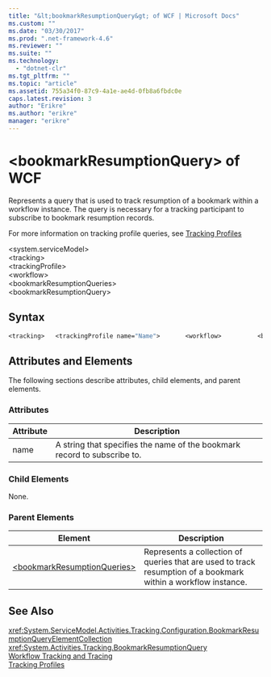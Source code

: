 ```yaml
---
title: "&lt;bookmarkResumptionQuery&gt; of WCF | Microsoft Docs"
ms.custom: ""
ms.date: "03/30/2017"
ms.prod: ".net-framework-4.6"
ms.reviewer: ""
ms.suite: ""
ms.technology: 
  - "dotnet-clr"
ms.tgt_pltfrm: ""
ms.topic: "article"
ms.assetid: 755a34f0-87c9-4a1e-ae4d-0fb8a6fbdc0e
caps.latest.revision: 3
author: "Erikre"
ms.author: "erikre"
manager: "erikre"
---
```

# &lt;bookmarkResumptionQuery&gt; of WCF
Represents a query that is used to track resumption of a bookmark within a workflow instance. The query is necessary for a tracking participant to subscribe to bookmark resumption records.  
  
 For more information on tracking profile queries, see [Tracking Profiles](../../../../../docs/framework/windows-workflow-foundation/tracking-profiles.md)  
  
 \<system.serviceModel>  
\<tracking>  
\<trackingProfile>  
\<workflow>  
\<bookmarkResumptionQueries>  
\<bookmarkResumptionQuery>  
  
## Syntax  
  
```vb  
<tracking>   <trackingProfile name="Name">       <workflow>          <bookmarkResumptionQueries>             <bookmarkResumptionQuery name="String" />          </bookmarkResumptionQueries>       </workflow>   </trackingProfile></tracking>  
```  
  
## Attributes and Elements  
 The following sections describe attributes, child elements, and parent elements.  
  
### Attributes  
  
|Attribute|Description|  
|---------------|-----------------|  
|name|A string that specifies the name of the bookmark record to subscribe to.|  
  
### Child Elements  
 None.  
  
### Parent Elements  
  
|Element|Description|  
|-------------|-----------------|  
|[\<bookmarkResumptionQueries>](../../../../../docs/framework/configure-apps/file-schema/windows-workflow-foundation/bookmarkresumptionqueries.md)|Represents a collection of queries that are used to track resumption of a bookmark within a workflow instance.|  
  
## See Also  
 <xref:System.ServiceModel.Activities.Tracking.Configuration.BookmarkResumptionQueryElementCollection>  
 <xref:System.Activities.Tracking.BookmarkResumptionQuery>    
 [Workflow Tracking and Tracing](../../../../../docs/framework/windows-workflow-foundation/workflow-tracking-and-tracing.md)   
 [Tracking Profiles](../../../../../docs/framework/windows-workflow-foundation/tracking-profiles.md)